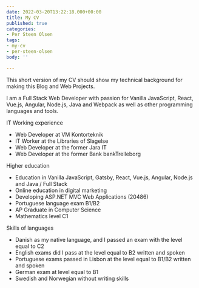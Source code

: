 ```yaml
---
date: 2022-03-20T13:22:18.000+00:00
title: My CV
published: true
categories:
- Per Steen Olsen
tags:
- my-cv
- per-steen-olsen
body: ''

---
```

This short version of my CV should show my technical background for making this Blog and Web Projects.

I am a Full Stack Web Developer with passion for Vanilla JavaScript, React, Vue.js, Angular, Node.js, Java and Webpack as well as other programming languages and tools.

IT Working experience

* Web Developer at VM Kontorteknik
* IT Worker at the Libraries of Slagelse
* Web Developer at the former Jara IT
* Web Developer at the former Bank bankTrelleborg

Higher education

* Education in Vanilla JavaScript, Gatsby, React, Vue.js, Angular, Node.js and Java / Full Stack
* Online education in digital marketing
* Developing ASP.NET MVC Web Applications (20486)
* Portuguese language exam B1/B2
* AP Graduate in Computer Science
* Mathematics level C1

Skills of languages

* Danish as my native language, and I passed an exam with the level equal to C2
* English exams did I pass at the level equal to B2 written and spoken
* Portuguese exams passed in Lisbon at the level equal to B1/B2 written and spoken
* German exam at level equal to B1
* Swedish and Norwegian without writing skills